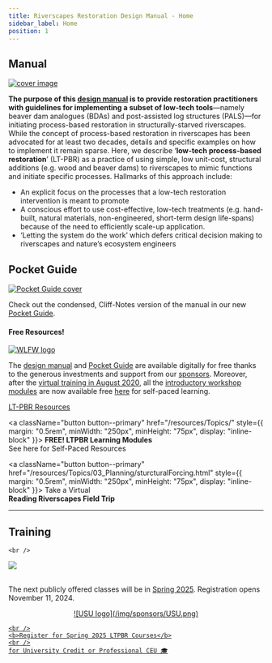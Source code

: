 ```yaml
---
title: Riverscapes Restoration Design Manual - Home
sidebar_label: Home
position: 1
---
```



## Manual
[![cover image](/img/covers/Manual_Tilted_400.png)](/manual)

**The purpose of this [design manual](/manual) is to provide restoration practitioners with guidelines for implementing a subset of low-tech tools**—namely beaver dam analogues (BDAs) and post-assisted log structures (PALS)—for initiating process-based restoration in structurally-starved riverscapes. While the concept of process-based restoration in riverscapes has been advocated for at least two decades, details and specific examples on how to implement it remain sparse. Here, we describe ‘**low-tech process-based restoration**’ (LT-PBR) as a practice of using simple, low unit-cost, structural additions (e.g. wood and beaver dams) to riverscapes to mimic functions and initiate specific processes. Hallmarks of this approach include:

- An explicit focus on the processes that a low-tech restoration intervention is meant to promote
- A conscious effort to use cost-effective, low-tech treatments (e.g. hand-built, natural materials, non-engineered, short-term design life-spans) because of the need to efficiently scale-up application. 
- ‘Letting the system do the work’ which defers critical decision making to riverscapes and nature’s ecosystem engineers

## Pocket Guide
[![Pocket Guide cover](/img/covers/pocket_guide_cover_150w.png)](/resources/pocket)

Check out the condensed, Cliff-Notes version of the manual in our new [Pocket Guide](/resources/pocket).


#### Free Resources!

[![WLFW logo](/img/sponsors/WLFW_100.png)](https://www.nrcs.usda.gov/wps/portal/nrcs/detail/national/plantsanimals/fishwildlife/?cid=stelprdb1046975)

The [design manual](/manual) and  [Pocket Guide](/resources/pocket) are available digitally for free thanks to the generous investments and support from our [sponsors](/manual/support). Moreover, after the [virtual training in August 2020](/workshops/2020/SGI/#course-materials), all the [introductory workshop modules](/workshops/2020/SGI/#course-materials) are now available free [here](/workshops/2020/SGI/#course-materials) for self-paced learning. 

<div style={{ textAlign: "center" }}>
  <a className="button button--primary" href="/resources" style={{ margin: "0.5rem", minWidth: "250px", minHeight: "75px", display: "inline-block" }}>
    LT-PBR Resources
  </a>

  <a className="button button--primary" href="/resources/Topics/" style={{ margin: "0.5rem", minWidth: "250px", minHeight: "75px", display: "inline-block" }}>
    <b>FREE! LTPBR Learning Modules</b><br />
    See here for Self-Paced Resources
  </a>

  <a className="button button--primary" href="/resources/Topics/03_Planning/sturcturalForcing.html" style={{ margin: "0.5rem", minWidth: "250px", minHeight: "75px", display: "inline-block" }}>
    Take a Virtual<br />
    <b>Reading Riverscapes Field Trip</b>
  </a>
</div>




-------
## Training
    <br />

[![](/img/courses/Spring.png)](/workshops/2025/USU)
    <br />
    <br />

The next publicly offered classes will be in [Spring 2025](/workshops/2025/USU). Registration opens November 11, 2024.


<p align="center">
  <a href="/workshops/2025/USU">
    <!-- <img width="100" src="/img/sponsors/USU.png" alt="USU logo" /> -->
    ![USU logo](/img/sponsors/USU.png)

    <br />
    <b>Register for Spring 2025 LTPBR Courses</b>
    <br />
    for University Credit or Professional CEU 🎓
  </a>
</p>